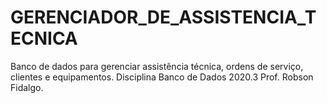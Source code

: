 # GERENCIADOR_DE_ASSISTENCIA_TECNICA

Banco de dados para gerenciar assistência técnica, ordens de serviço, clientes e equipamentos.
Disciplina Banco de Dados 2020.3 Prof. Robson Fidalgo.
